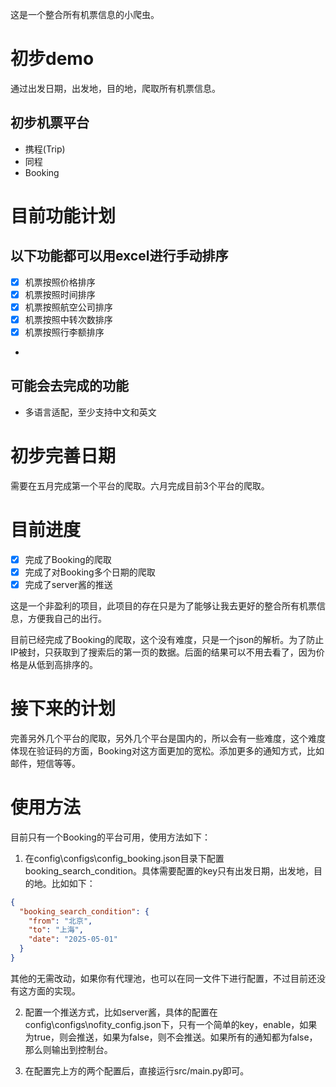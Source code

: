 这是一个整合所有机票信息的小爬虫。

# 初步demo

通过出发日期，出发地，目的地，爬取所有机票信息。

## 初步机票平台

- 携程(Trip)
- 同程
- Booking

# 目前功能计划

## 以下功能都可以用excel进行手动排序

- [x] 机票按照价格排序
- [x] 机票按照时间排序
- [x] 机票按照航空公司排序
- [x] 机票按照中转次数排序
- [x] 机票按照行李额排序
- 
## 可能会去完成的功能

- 多语言适配，至少支持中文和英文

# 初步完善日期

需要在五月完成第一个平台的爬取。六月完成目前3个平台的爬取。

# 目前进度

- [x] 完成了Booking的爬取
- [x] 完成了对Booking多个日期的爬取
- [x]  完成了server酱的推送  

这是一个非盈利的项目，此项目的存在只是为了能够让我去更好的整合所有机票信息，方便我自己的出行。

目前已经完成了Booking的爬取，这个没有难度，只是一个json的解析。为了防止IP被封，只获取到了搜索后的第一页的数据。后面的结果可以不用去看了，因为价格是从低到高排序的。

# 接下来的计划

完善另外几个平台的爬取，另外几个平台是国内的，所以会有一些难度，这个难度体现在验证码的方面，Booking对这方面更加的宽松。添加更多的通知方式，比如邮件，短信等等。

# 使用方法

目前只有一个Booking的平台可用，使用方法如下：

1. 在config\configs\config_booking.json目录下配置booking_search_condition。具体需要配置的key只有出发日期，出发地，目的地。比如如下：

```json
{
  "booking_search_condition": {
    "from": "北京",
    "to": "上海",
    "date": "2025-05-01"
  }
}
```

其他的无需改动，如果你有代理池，也可以在同一文件下进行配置，不过目前还没有这方面的实现。

2. 配置一个推送方式，比如server酱，具体的配置在config\configs\nofity_config.json下，只有一个简单的key，enable，如果为true，则会推送，如果为false，则不会推送。如果所有的通知都为false，那么则输出到控制台。

3. 在配置完上方的两个配置后，直接运行src/main.py即可。
